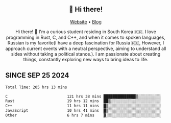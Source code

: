 <h2 align="center">👋 Hi there!</h2>
<p align="center">
  <a href="https://urdekcah.ru">Website</a> •
  <a href="https://urdekcah.blog">Blog</a>
</p>

<p align="center">
  Hi there! 👋 I'm a curious student residing in South Korea 🇰🇷. I love programming in Rust, C, and C++, and when it comes to spoken languages, Russian is my favorite(I have a deep fascination for Russia 🇷🇺, However, I approach current events with a neutral perspective, aiming to understand all sides without taking a political stance.). I am passionate about creating things, constantly exploring new ways to bring ideas to life.
</p>

## SINCE SEP 25 2024
<!--START_SECTION:waka-->

```txt
Total Time: 205 hrs 13 mins

C                          121 hrs 38 mins ██████████████▒░░░░░░░░░░   57.55 %
Rust                       19 hrs 12 mins  ██▒░░░░░░░░░░░░░░░░░░░░░░   09.09 %
C++                        11 hrs 11 mins  █▒░░░░░░░░░░░░░░░░░░░░░░░   05.30 %
JavaScript                 10 hrs 41 mins  █▒░░░░░░░░░░░░░░░░░░░░░░░   05.06 %
Other                      6 hrs 7 mins    ▓░░░░░░░░░░░░░░░░░░░░░░░░   02.90 %
```

<!--END_SECTION:waka-->

<!--
**urdekcah/urdekcah** is a ✨ _special_ ✨ repository because its `README.md` (this file) appears on your GitHub profile.

Here are some ideas to get you started:

- 🔭 I’m currently working on ...
- 🌱 I’m currently learning ...
- 👯 I’m looking to collaborate on ...
- 🤔 I’m looking for help with ...
- 💬 Ask me about ...
- 📫 How to reach me: ...
- 😄 Pronouns: ...
- ⚡ Fun fact: ...
-->
